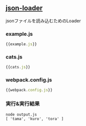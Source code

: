 ## [json-loader](https://github.com/webpack/json-loader)
jsonファイルを読み込むためのLoader

### example.js

```javascript:example.js
{{example.js}}
```

### cats.js

```javascript:cats.js
{{cats.js}}
```

### webpack.config.js

```javascript:webpack.config.js
{{webpack.config.js}}
```

### 実行&実行結果

```console:実行&実行結果 
node output.js
[ 'tama', 'kuro', 'tora' ]
```

